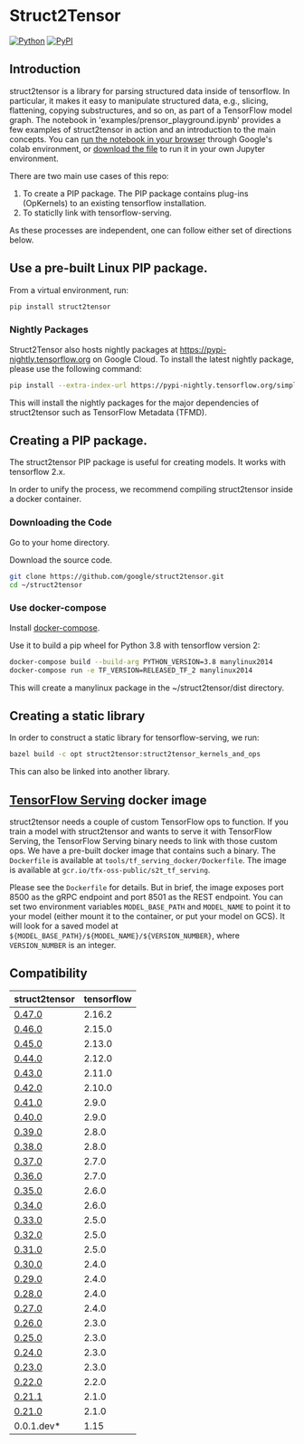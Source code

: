 # Struct2Tensor

[![Python](https://img.shields.io/badge/python%7C3.9-blue)](https://github.com/google/struct2tensor)
[![PyPI](https://badge.fury.io/py/struct2tensor.svg)](https://badge.fury.io/py/struct2tensor)

<!--*
freshness: { owner: 'iindyk' reviewed: '2024-04-22' }
*-->

## Introduction
struct2tensor is a library for parsing structured data inside of tensorflow.
In particular, it makes it easy to manipulate structured data, e.g., slicing,
flattening, copying substructures, and so on, as part of a TensorFlow model
graph. The notebook in 'examples/prensor_playground.ipynb' provides a few
examples of struct2tensor in action and an introduction to the main
concepts. You can
[run the notebook in your browser](https://colab.research.google.com/github/google/struct2tensor/blob/master/examples/prensor_playground.ipynb)
through Google's colab environment, or [download the
file](examples/prensor_playground.ipynb) to run it in your own Jupyter
environment.


There are two main use cases of this repo:

1.  To create a PIP package. The PIP package contains plug-ins (OpKernels) to an
    existing tensorflow installation.
2.  To staticlly link with tensorflow-serving.

As these processes are independent, one can follow either set of directions
below.

## Use a pre-built Linux PIP package.


From a virtual environment, run:

```bash
pip install struct2tensor
```
### Nightly Packages

Struct2Tensor also hosts nightly packages at https://pypi-nightly.tensorflow.org
on Google Cloud. To install the latest nightly package, please use the following
command:

```bash
pip install --extra-index-url https://pypi-nightly.tensorflow.org/simple struct2tensor
```

This will install the nightly packages for the major dependencies of
struct2tensor such as TensorFlow Metadata (TFMD).

## Creating a PIP package.

The struct2tensor PIP package is useful for creating models.
It works with tensorflow 2.x.

In order to unify the process, we recommend compiling struct2tensor inside
a docker container.


### Downloading the Code

Go to your home directory.

Download the source code.

```bash
git clone https://github.com/google/struct2tensor.git
cd ~/struct2tensor
```

### Use docker-compose
Install [docker-compose](https://docs.docker.com/compose/).

Use it to build a pip wheel for Python 3.8 with tensorflow version 2:

```bash
docker-compose build --build-arg PYTHON_VERSION=3.8 manylinux2014
docker-compose run -e TF_VERSION=RELEASED_TF_2 manylinux2014
```

This will create a manylinux package in the ~/struct2tensor/dist directory.


## Creating a static library

In order to construct a static library for tensorflow-serving, we run:

```bash
bazel build -c opt struct2tensor:struct2tensor_kernels_and_ops
```

This can also be linked into another library.

## [TensorFlow Serving](https://github.com/tensorflow/serving) docker image

struct2tensor needs a couple of custom TensorFlow ops to function. If you train
a model with struct2tensor and wants to serve it with TensorFlow Serving, the
TensorFlow Serving binary needs to link with those custom ops. We have a
pre-built docker image that contains such a binary. The `Dockerfile` is
available at `tools/tf_serving_docker/Dockerfile`. The image is available at
`gcr.io/tfx-oss-public/s2t_tf_serving`.

Please see the `Dockerfile` for details. But in brief, the image exposes port
8500 as the gRPC endpoint and port 8501 as the REST endpoint. You can set
two environment variables `MODEL_BASE_PATH` and `MODEL_NAME` to point it to
your model (either mount it to the container, or put your model on GCS).
It will look for a saved model at
`${MODEL_BASE_PATH}/${MODEL_NAME}/${VERSION_NUMBER}`, where `VERSION_NUMBER`
is an integer.


## Compatibility

struct2tensor                                                          | tensorflow
---------------------------------------------------------------------- | ----------
[0.47.0](https://github.com/google/struct2tensor/releases/tag/v0.47.0) | 2.16.2
[0.46.0](https://github.com/google/struct2tensor/releases/tag/v0.46.0) | 2.15.0
[0.45.0](https://github.com/google/struct2tensor/releases/tag/v0.45.0) | 2.13.0
[0.44.0](https://github.com/google/struct2tensor/releases/tag/v0.44.0) | 2.12.0
[0.43.0](https://github.com/google/struct2tensor/releases/tag/v0.43.0) | 2.11.0
[0.42.0](https://github.com/google/struct2tensor/releases/tag/v0.42.0) | 2.10.0
[0.41.0](https://github.com/google/struct2tensor/releases/tag/v0.41.0) | 2.9.0
[0.40.0](https://github.com/google/struct2tensor/releases/tag/v0.40.0) | 2.9.0
[0.39.0](https://github.com/google/struct2tensor/releases/tag/v0.39.0) | 2.8.0
[0.38.0](https://github.com/google/struct2tensor/releases/tag/v0.38.0) | 2.8.0
[0.37.0](https://github.com/google/struct2tensor/releases/tag/v0.37.0) | 2.7.0
[0.36.0](https://github.com/google/struct2tensor/releases/tag/v0.36.0) | 2.7.0
[0.35.0](https://github.com/google/struct2tensor/releases/tag/v0.35.0) | 2.6.0
[0.34.0](https://github.com/google/struct2tensor/releases/tag/v0.34.0) | 2.6.0
[0.33.0](https://github.com/google/struct2tensor/releases/tag/v0.33.0) | 2.5.0
[0.32.0](https://github.com/google/struct2tensor/releases/tag/v0.32.0) | 2.5.0
[0.31.0](https://github.com/google/struct2tensor/releases/tag/v0.31.0) | 2.5.0
[0.30.0](https://github.com/google/struct2tensor/releases/tag/v0.30.0) | 2.4.0
[0.29.0](https://github.com/google/struct2tensor/releases/tag/v0.29.0) | 2.4.0
[0.28.0](https://github.com/google/struct2tensor/releases/tag/v0.28.0) | 2.4.0
[0.27.0](https://github.com/google/struct2tensor/releases/tag/v0.27.0) | 2.4.0
[0.26.0](https://github.com/google/struct2tensor/releases/tag/v0.26.0) | 2.3.0
[0.25.0](https://github.com/google/struct2tensor/releases/tag/v0.25.0) | 2.3.0
[0.24.0](https://github.com/google/struct2tensor/releases/tag/v0.24.0) | 2.3.0
[0.23.0](https://github.com/google/struct2tensor/releases/tag/v0.23.0) | 2.3.0
[0.22.0](https://github.com/google/struct2tensor/releases/tag/v0.22.0) | 2.2.0
[0.21.1](https://github.com/google/struct2tensor/releases/tag/v0.21.1) | 2.1.0
[0.21.0](https://github.com/google/struct2tensor/releases/tag/v0.21.0) | 2.1.0
0.0.1.dev*                                                             | 1.15
